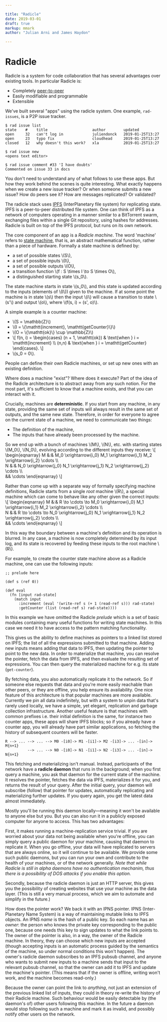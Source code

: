 ```yaml
---

title: "Radicle"
date: 2019-03-01
draft: true
markup: mmark
author: "Julian Arni and James Haydon"

---
```


# Radicle

Radicle is a system for code collaboration that has several advantages over
existing tools. In particular Radicle is:

- Completely [peer-to-peer](https://en.wikipedia.org/wiki/Peer-to-peer)
- Easily modifiable and programmable
- Extensible

We've built several "apps" using the radicle system. One example,
`rad-issues`, is a P2P issue tracker.

```
$ rad issue list
state    #    title                    author        updated
open     32   can't log in             juliendonck   2019-01-25T13:27
open     23   typo fix                 cloudhead     2019-01-25T13:27
closed   12   why doesn't this work?   xla           2019-01-25T13:27
```

```
$ rad issue new
<opens text editor>
```

```
$ rad issue comment #33 'I have doubts'
Commented on issue 33 in docs
```

You don't need to understand any of what follows to use these apps. But how
they work behind the scenes is quite interesting. What exactly happens when
we create a new issue tracker? Or when someone submits a new issue? How do peers
see it? How are messages replicated? Or validated?

The radicle stack uses [IPFS](https://ipfs.io/) (InterPlanetary file system) for
replicating state. IPFS is a peer-to-peer distributed file system. One can think
of IPFS as a network of computers operating in a manner similar to a BitTorrent
swarm, exchanging files within a single Git repository, using hashes for
addresses. Radicle is built on top of the IPFS protocol, but runs on its own
network.

The core component of an app is a *Radicle machine*. The word 'machine' refers
to [state machine](https://en.wikipedia.org/wiki/State_machine_replication),
that is, an abstract mathematical function, rather than a piece of
hardware. Formally a state machine is defined by:

- a set of possible states \\(S\\),
- a set of possible inputs \\(I\\),
- a set of possible outputs \\(O\\),
- a transition function \\(f : S \times I \to S \times O\\),
- a distinguished starting state \\(s_0\\).

The state machine starts in state \\(s_0\\), and this state is updated according
to the inputs (elements of \\(I\\)) given to the machine. If at some point the machine is
in state \\(s\\) then the input \\(i\\) will cause a transition to state
\\(s'\\) and output \\(o\\), where \\(f(s, i) = (s', o)\\).

A simple example is a counter machine:

- \\(S = \mathbb{Z}\\)
- \\(I = \\{\mathtt{increment}, \mathtt{getCounter}\\}\\)
- \\(O = \\{\mathtt{ok}\\} \cup \mathbb{Z}\\)
- \\[ f(n, i) = \begin{cases} (n + 1, \mathtt{ok}) & \text{when } i = \mathtt{increment} \\\ (n,n) & \text{when } i = \mathtt{getCounter} \end{cases}. \\]
- \\(s_0 = 0\\).

People can define their own Radicle machines, or set up new ones with an
existing definition.

Where does a machine "exist"? Where does it execute? Part of the idea of the
Radicle architecture is to abstract away from any such notion. For the
most part, it's sufficient to know that a machine exists, and that you can
interact with it.
<!-- TODO: improve flow / better locate this sentence -->

Crucially, machines are **deterministic**. If you start from any machine, in any
state, providing the same set of inputs will always result in the same set of
outputs, and the same new state. Therefore, in order for everyone to agree on
the current state of a machine, we need to communicate two things:

- The definition of the machine,
- The inputs that have already been processed by the machine.

So we end up with a bunch of machines \\(M\\), \\(N\\), etc. with starting
states \\(M_0\\), \\(N_0\\), evolving according to the different inputs they
receive:
\\[
\begin{eqnarray}
M &:& M_0 \xrightarrow{i_0} M_1 \xrightarrow{i_1} M_2 \xrightarrow{i_2} \cdots \\\\\
N &:& N_0 \xrightarrow{j_0} N_1 \xrightarrow{j_1} N_2 \xrightarrow{j_2} \cdots \\\\\
&& \cdots
\end{eqnarray}
\\]

Rather than come up with a separate way of formally specifying machine
definitions, Radicle starts from a single *root* machine \\(R\\), a special
machine which can come to behave like any other given the correct inputs:
\\[
\begin{eqnarray}
M &:& R \to \cdots \to M_0 \xrightarrow{i_0} M_1 \xrightarrow{i_1} M_2 \xrightarrow{i_2} \cdots \\\\\
N &:& R \to \cdots \to N_0 \xrightarrow{j_0} N_1 \xrightarrow{j_1} N_2 \xrightarrow{j_2} \cdots \\\\\
&& \cdots
\end{eqnarray}
\\]

In this way the boundary between a machine's definition and its operation
is blurred. In any case, a machine is now completely determined by its
input log, and its state is recovered by feeding these inputs to the root
machine \\(R\\).

For example, to create the counter state machine above as a Radicle machine, one
can use the following inputs:

```
;; prelude here

(def s (ref 0))

(def eval
  (fn [input rad-state]
    (match input
      :increment (eval '(write-ref s (+ 1 (read-ref s))) rad-state)
      :getCounter (list (read-ref s) rad-state))))
```

In this example we have omitted the Radicle *prelude* which is a set of basic
modules containing many useful functions for writing state machines. In this
case we need it to have access to the pattern matching functionality.

This gives us the ability to define machines as pointers to a linked
list stored on IPFS; the list of all the expressions submitted to that
machine. Adding new inputs means adding that data to IPFS, then updating the
pointer to point to the new data. In order to materialize that machine, you can
resolve the pointer, fetch the data from IPFS, and then evaluate the resulting set of
expressions. You can then query the materialized machine for
e.g. its state (`get-counter`).

<!-- TODO: IPFS linked list picture -->

By fetching data, you also automatically replicate it to the network. So if someone else requests that data
and you're more easily reachable than other peers, or they are offline,
you help ensure its availability. One nice feature of this architecture is that
popular machines are more available. Currently we pin all data
indefinitely, but with a system to unpin data that's rarely used locally, we
have a simple, yet elegant, replication and garbage collection
infrastructure. Another useful feature is that machines with common prefixes
i.e. their initial definition is the same, for instance two counter apps,
these apps will share IPFS blocks; so if you already have *a* counter app,
you will already have part similar applications, so fetching the history of subsequent counters will
be faster.

<!-- TODO: "but with a system to unpin data..." clause doesn't make it clear if this system exists yet -->
<!-- TODO: IPFS linked list with shared suffix -->
```
R --> ... --> ... --> M0 -[i0]-> M1 -[i1]-> M2 -[i3]-> ... -[in]-> M{n+1}
          --> ... --> N0 -[i0]-> N1 -[i1]-> N2 -[i3]-> ... -[in]-> N{n+1}
```

This fetching and materializing isn't manual. Instead, participants of the
network have a **radicle daemon** that runs in the background; when you first
query a machine, you ask that daemon for the current state of the machine. It
resolves the pointer, fetches the data via IPFS, materializes it for you,
and returns the result of your query. After the initial query, your daemon will subscribe (follow)
that pointer for updates, automatically replicating and
materializing further updates. If you query again, you get the latest data
almost immediately.

Mostly you'll be running this daemon locally—meaning it won't be available to anyone
else but you. But you can also run it in a publicly exposed computer for anyone
to access. This has two advantages:

First, it makes running a machine-replication service trivial. If you are
worried about your data not being available when you're offline, you can
simply query a public daemon for your machine, causing that daemon to replicate it.
When you go offline, your data will have replicated to servers that are always
online, so it will continue to be available. We provide some such public daemons, but
you can run your own and contribute to the health of your machines, or of the
network generally. *Note that while Radicle is still in alpha daemons have no authentication mechanim, 
thus there is a possibility of DOS attacks if you enable this option.*

Secondly, because the radicle daemon is just an HTTP server, this gives you the
possibility of creating websites that use your machine as the data layer. (This
is still a very manual process, which we aim to automate and simplify in the future.)

How does the pointer work? We back it with an IPNS pointer. IPNS
(Inter-Planetary Name System) is a way of maintaining mutable links to IPFS
objects. An IPNS *name* is the hash of a public key. So each name has an
*owner*: the person who knows the private key corresponding to the public one,
because one needs this key to sign updates to what the link points to. The owner
of the pointer is also, in a way, the owner of the Radicle machine. In theory,
they can choose which new inputs are accepted (though accepting inputs is an
automatic process guided by the semantics of the machine, so under normal
conditions this won't happen). The owner's radicle daemon subscribes to an IPFS
pubsub channel, and anyone who wants to submit new inputs to a machine sends
that input to the relevant pubsub channel, so that the owner can add it to IPFS
and update the machine's pointer. (This means that if the owner is offline,
writing won't work, and the machine becomes read-only.)

Because the owner can point the link to *anything*, not just an extension of the
previous linked list of inputs, they could in theory re-write the history of
their Radicle machine. Such behaviour would be easily detectable by (the
daemon's of) other users following this machine. In the future a daemon would
stop following such a machine and mark it as invalid, and possibly notify other
users on the network.
